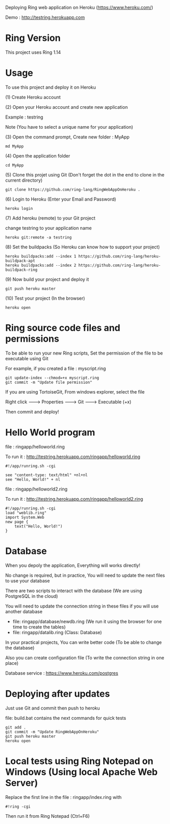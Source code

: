 Deploying Ring web application on Heroku (https://www.heroku.com/)

Demo : http://testring.herokuapp.com

# Ring Version

This project uses Ring 1.14 

# Usage

To use this project and deploy it on Heroku 

(1) Create Heroku account

(2) Open your Heroku account and create new application

Example : testring

Note (You have to select a unique name for your application)

(3) Open the command prompt, Create new folder : MyApp

	md MyApp

(4) Open the application folder

	cd MyApp	

(5) Clone this projet using Git (Don't forget the dot in the end to clone in the current directory)

	git clone https://github.com/ring-lang/RingWebAppOnHeroku .

(6) Login to Heroku (Enter your Email and Password)

	heroku login

(7) Add heroku (remote) to your Git project

change testring to your application name

	heroku git:remote -a testring

(8) Set the buildpacks (So Heroku can know how to support your project)

	heroku buildpacks:add --index 1 https://github.com/ring-lang/heroku-buildpack-apt
	heroku buildpacks:add --index 2 https://github.com/ring-lang/heroku-buildpack-ring

(9) Now build your project and deploy it 

	git push heroku master

(10) Test your project (In the browser)

	heroku open

# Ring source code files and permissions 

To be able to run your new Ring scripts, Set the permission of the file to be executable using Git 

For example, if you created a file : myscript.ring 

	git update-index --chmod=+x myscript.ring 
	git commit -m "Update file permission" 	

If you are using TortoiseGit, From windows explorer, select the file 

Right click ---> Properties ---> Git ---> Executable (+x)

Then commit and deploy!

# Hello World program 

file : ringapp/helloworld.ring 

To run it : http://testring.herokuapp.com/ringapp/helloworld.ring 

	#!/app/runring.sh -cgi

	see "content-type: text/html" +nl+nl	
	see "Hello, World!" + nl


file : ringapp/helloworld2.ring 

To run it : http://testring.herokuapp.com/ringapp/helloworld2.ring 

	#!/app/runring.sh -cgi
	load "weblib.ring"
	import System.Web
	new page {
		text("Hello, World!")
	}


# Database 

When you depoly the application, Everything will works directly!

No change is required, but in practice, You will need to update the next files to use your database 

There are two scripts to interact with the database (We are using PostgreSQL in the cloud) 

You will need to update the connection string in these files if you will use another database 

* file: ringapp/database/newdb.ring (We run it using the browser for one time to create the tables)
* file: ringapp/datalib.ring (Class: Database)

In your practical projects, You can write better code (To be able to change the database)

Also you can create configuration file (To write the connection string in one place)

Database service : https://www.heroku.com/postgres 

# Deploying after updates 

Just use Git and commit then push to heroku 

file: build.bat contains the next commands for quick tests 

	git add .
	git commit -m "Update RingWebAppOnHeroku"
	git push heroku master
	heroku open

# Local tests using Ring Notepad on Windows (Using local Apache Web Server) 

Replace the first line in the file : ringapp/index.ring with 

	#!ring -cgi 

Then run it from Ring Notepad (Ctrl+F6)



